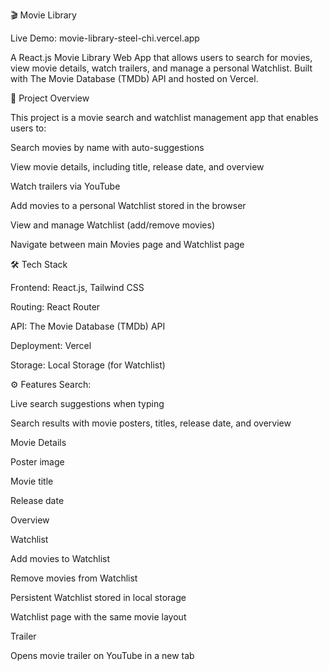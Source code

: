 🎬 Movie Library

Live Demo: movie-library-steel-chi.vercel.app

A React.js Movie Library Web App that allows users to search for movies, view movie details, watch trailers, and manage a personal Watchlist. Built with The Movie Database (TMDb) API and hosted on Vercel.

📌 Project Overview

This project is a movie search and watchlist management app that enables users to:

Search movies by name with auto-suggestions

View movie details, including title, release date, and overview

Watch trailers via YouTube

Add movies to a personal Watchlist stored in the browser

View and manage Watchlist (add/remove movies)

Navigate between main Movies page and Watchlist page

🛠 Tech Stack

Frontend: React.js, Tailwind CSS

Routing: React Router

API: The Movie Database (TMDb) API

Deployment: Vercel

Storage: Local Storage (for Watchlist)

⚙ Features
Search:

Live search suggestions when typing

Search results with movie posters, titles, release date, and overview

Movie Details

Poster image

Movie title

Release date

Overview

Watchlist

Add movies to Watchlist

Remove movies from Watchlist

Persistent Watchlist stored in local storage

Watchlist page with the same movie layout

Trailer

Opens movie trailer on YouTube in a new tab

